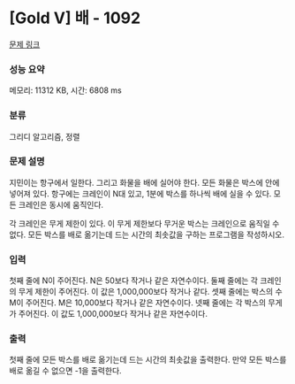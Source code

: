 # [Gold V] 배 - 1092 

[문제 링크](https://www.acmicpc.net/problem/1092) 

### 성능 요약

메모리: 11312 KB, 시간: 6808 ms

### 분류

그리디 알고리즘, 정렬

### 문제 설명

<p>지민이는 항구에서 일한다. 그리고 화물을 배에 실어야 한다. 모든 화물은 박스에 안에 넣어져 있다. 항구에는 크레인이 N대 있고, 1분에 박스를 하나씩 배에 실을 수 있다. 모든 크레인은 동시에 움직인다.</p>

<p>각 크레인은 무게 제한이 있다. 이 무게 제한보다 무거운 박스는 크레인으로 움직일 수 없다. 모든 박스를 배로 옮기는데 드는 시간의 최솟값을 구하는 프로그램을 작성하시오.</p>

### 입력 

 <p>첫째 줄에 N이 주어진다. N은 50보다 작거나 같은 자연수이다. 둘째 줄에는 각 크레인의 무게 제한이 주어진다. 이 값은 1,000,000보다 작거나 같다. 셋째 줄에는 박스의 수 M이 주어진다. M은 10,000보다 작거나 같은 자연수이다. 넷째 줄에는 각 박스의 무게가 주어진다. 이 값도 1,000,000보다 작거나 같은 자연수이다.</p>

### 출력 

 <p>첫째 줄에 모든 박스를 배로 옮기는데 드는 시간의 최솟값을 출력한다. 만약 모든 박스를 배로 옮길 수 없으면 -1을 출력한다.</p>

